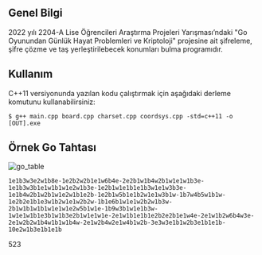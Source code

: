 ## Genel Bilgi
2022 yılı 2204-A Lise Öğrencileri Araştırma Projeleri Yarışması’ndaki "Go Oyunundan Günlük Hayat Problemleri ve Kriptoloji" projesine ait şifreleme, şifre çözme ve taş yerleştirilebecek konumları bulma programıdır.

## Kullanım
C++11 versiyonunda yazılan kodu çalıştırmak için aşağıdaki derleme komutunu kullanabilirsiniz:
```
$ g++ main.cpp board.cpp charset.cpp coordsys.cpp -std=c++11 -o [OUT].exe
```

## Örnek Go Tahtası
![go_table](https://user-images.githubusercontent.com/70114068/153755953-2c8d4ad1-2a53-4c85-a7d2-94ccdc25d22a.png)
```
1e1b3w3e2w1b8e-1e2b2w2b1e1w6b4e-2e2b1w1b4w2b1w1e1w1b3e-1e1b3w3b1e1w1b1w1e2w1b3e-1e2b1w1e1b1e1b3w1e1w3b3e-1e1b4w2b1w2b1w1e2w1b1e2b-1e2b1w5b1e1b2w1e1w3b1w-1b7w4b5w1b1w-1e2b2e1b1e3w1b2w1e1w2b2w-1b1e6b1w1e1w2b2w1b3w-2b1w1b1w1b1w1e1w1e2w5b1w1e-1b9w3b1w1e1b3w-1w1e1w1b1e3b1w1b3e2b1w1e1w1e-2e1w1b1e1b1e2b2e2b1e1w4e-2e1w1b2w6b4w3e-2e1w2b2w1b4w1b1w1b4w-2e1w2b4w2e1w4b1w2b-3e3w3e1b1w2b3e1b1e1b-10e2w1b3e1b1e1b
```

523
